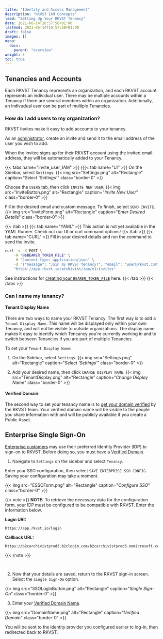 ```yaml
---
title: "Identity and Access Management"
description: "RKVST IAM Concepts"
lead: "Setting Up Your RKVST Tenancy"
date: 2021-06-14T10:57:58+01:00
lastmod: 2021-06-14T10:57:58+01:00
draft: false
images: []
menu: 
  docs:
    parent: "overview"
weight: 5
toc: true
---
```


## Tenancies and Accounts

Each RKVST Tenancy represents an organization, and each RKVST account represents an individual user. There may be multiple accounts within a Tenancy if there are several members within an organization. Additionally, an indivudual user can be part of multiple Tenancies. 

### How do I add users to my organization?

RKVST Invites make it easy to add accounts to your tenancy. 

As an [administrator](https://docs.rkvst.com/docs/overview/core-concepts/#tenancies), create an invite and send it to the email address of the user you wish to add. 

When the invitee signs up for their RKVST account using the invited email address, they will be automatically added to your Tenancy. 

{{< tabs name="invite_user_IAM" >}}
{{{< tab name="UI" >}}
On the Sidebar, select `Settings`.
{{< img src="Settings.png" alt="Rectangle" caption="<em>Select 'Settings'</em>" class="border-0" >}}

Choose the `USERS` tab, then click `INVITE NEW USER`.
{{< img src="InviteButton.png" alt="Rectangle" caption="<em>Invite New User</em>" class="border-0" >}}

Fill in the desired email and custom message. To finish, select `SEND INVITE`. 
{{< img src="InviteForm.png" alt="Rectangle" caption="<em>Enter Desired Details</em>" class="border-0" >}}

{{< /tab >}}
{{< tab name="YAML" >}}
This action is not yet available in the YAML Runner. Check out our UI or curl command options!
{{< /tab >}}
{{< tab name="CURL" >}}
Fill in your desired details and run the command to send the invite. 
```bash
curl -v -X POST \
    -H "@$BEARER_TOKEN_FILE" \
    -H "Content-type: application/json" \
    -d '{"message": "Join my RKVST tenancy!", "email": "user@rkvst.com"}' \
    "https://app.rkvst.io/archivist/iam/v1/invites"
```

See instructions for [creating your `BEARER_TOKEN_FILE`](https://docs.rkvst.com/docs/rkvst-basics/getting-access-tokens-using-app-registrations/) here.
{{< /tab >}}
{{< /tabs >}}

### Can I name my tenancy? 

#### Tenant Display Name

There are two ways to name your RKVST Tenancy. The first way is to add a `Tenant Display Name`. This name will be displayed only within your own Tenancy, and will not be visible to outside organizations. The display name makes it easy to identify which Tencancy you're currently working in and to switch between Tenancies if you are part of multiple Tenancies.

To set your `Tenant Display Name`: 

1. On the Sidebar, select `Settings`.
{{< img src="Settings.png" alt="Rectangle" caption="<em>Select 'Settings'</em>" class="border-0" >}}

2. Add your desired name, then click `CHANGE DISPLAY NAME`.
{{< img src="TenantDisplay.png" alt="Rectangle" caption="<em>Change Display Name</em>" class="border-0" >}}

#### Verified Domain 

The second way to set your tenancy name is to [get your domain verified](../../beyond-the-basics/verified-domain) by the RKVST team. Your verified domain name will be visible to the people you share information with and will be publicly available if you create a Public Asset.

## Enterprise Single Sign-On

[Enterprise customers](https://www.rkvst.com/pricing/) may use their preferred Identity Provider (IDP) to sign-on to RKVST. Before doing so, you must have a [Verified Domain](https://docs.rkvst.com/docs/beyond-the-basics/verified-domain/).

1. Navigate to `Settings` on the sidebar and select `Tenancy`.

Enter your SSO configuration, then select `SAVE ENTERPRISE SSO CONFIG`. Saving your configuration may take a moment.

{{< img src="ESSOForm.png" alt="Rectangle" caption="<em>Configure SSO</em>" class="border-0" >}}

{{< note >}}
**NOTE:** To retrieve the necessary data for the configuration form, your IDP must be configured to be compatible with RKVST. Enter the information below.

**Login URI:**
```
https://app.rkvst.io/login
```

**Callback URL:**
```
https://b2carchivistprod3.b2clogin.com/b2carchivistprod3.onmicrosoft.com/oauth2/authresp
```

{{< /note >}}

<br/>

2. Now that your details are saved, return to the RKVST sign-in screen. Select the `Single Sign-On` option. 

{{< img src="SSOLogInButton.png" alt="Rectangle" caption="<em>Single Sign-On</em>" class="border-0" >}}

3. Enter your [Verified Domain Name](https://docs.rkvst.com/docs/overview/identity-and-access-management/#verified-domain). 

{{< img src="DomainName.png" alt="Rectangle" caption="<em>Verified Domain</em>" class="border-0" >}}

You will be sent to the identity provider you configured earlier to log-in, then redirected back to RKVST.
